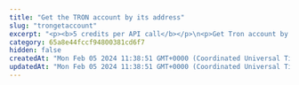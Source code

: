 ```yaml
---
title: "Get the TRON account by its address"
slug: "trongetaccount"
excerpt: "<p><b>5 credits per API call</b></p>\n<p>Get Tron account by address.</p>"
category: 65a8e44fccf94800381cd6f7
hidden: false
createdAt: "Mon Feb 05 2024 11:38:51 GMT+0000 (Coordinated Universal Time)"
updatedAt: "Mon Feb 05 2024 11:38:51 GMT+0000 (Coordinated Universal Time)"
---
```

